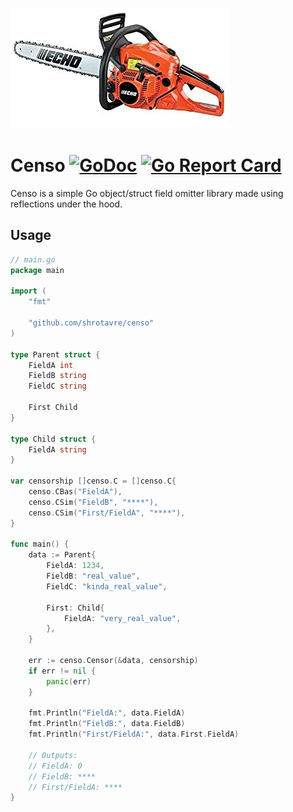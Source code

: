 ![GitHub Logo](./censo.jpg)

# Censo [![GoDoc](https://godoc.org/github.com/shrotavre/censo?status.svg)](http://godoc.org/github.com/shrotavre/censo) [![Go Report Card](https://goreportcard.com/badge/shrotavre/censo)](https://goreportcard.com/report/github.com/shrotavre/censo)

Censo is a simple Go object/struct field omitter library made using reflections under the hood.

## Usage

~~~ go
// main.go
package main

import (
	"fmt"

	"github.com/shrotavre/censo"
)

type Parent struct {
	FieldA int
	FieldB string
	FieldC string

	First Child
}

type Child struct {
	FieldA string
}

var censorship []censo.C = []censo.C{
	censo.CBas("FieldA"),
	censo.CSim("FieldB", "****"),
	censo.CSim("First/FieldA", "****"),
}

func main() {
	data := Parent{
		FieldA: 1234,
		FieldB: "real_value",
		FieldC: "kinda_real_value",

		First: Child{
			FieldA: "very_real_value",
		},
	}

	err := censo.Censor(&data, censorship)
	if err != nil {
		panic(err)
	}

	fmt.Println("FieldA:", data.FieldA)
	fmt.Println("FieldB:", data.FieldB)
	fmt.Println("First/FieldA:", data.First.FieldA)

	// Outputs:
	// FieldA: 0
	// FieldB: ****
	// First/FieldA: ****
}

~~~
